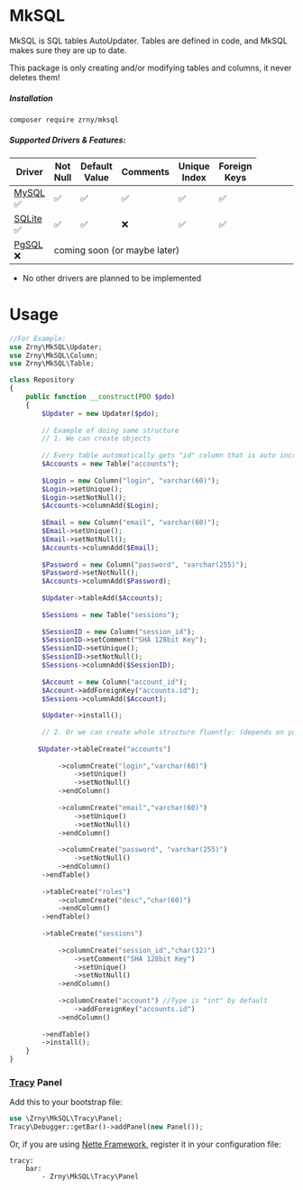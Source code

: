 # MkSQL



MkSQL is SQL tables AutoUpdater. Tables are defined in code, 
and MkSQL makes sure they are up to date.

This package is only creating and/or modifying tables and columns, it never deletes them!

##### Installation

`composer require zrny/mksql`

##### Supported Drivers & Features: 

| Driver | Not Null | Default Value | Comments | Unique Index | Foreign Keys |
|---|---|---|---|---|---|
| [MySQL](https://www.mysql.com) ✅ | ✅ | ✅ | ✅ | ✅ | ✅ 
| [SQLite](https://www.sqlite.org/index.html) ✅ | ✅ | ✅ | ❌ | ✅ | ✅  
| [PgSQL](https://www.postgresql.org) ❌ <td colspan=5> coming soon (or maybe later)

 - No other drivers are planned to be implemented

# Usage

```php
//For Example:
use Zrny\MkSQL\Updater;
use Zrny\MkSQL\Column;
use Zrny\MkSQL\Table;

class Repository
{    
    public function __construct(PDO $pdo)
    {
        $Updater = new Updater($pdo);
    
        // Example of doing same structure
        // 1. We can create objects
    
        // Every table automatically gets "id" column that is auto increment.
        $Accounts = new Table("accounts");
    
        $Login = new Column("login", "varchar(60)");
        $Login->setUnique();
        $Login->setNotNull();
        $Accounts->columnAdd($Login);
    
        $Email = new Column("email", "varchar(60)");
        $Email->setUnique();
        $Email->setNotNull();
        $Accounts->columnAdd($Email);
    
        $Password = new Column("password", "varchar(255)");
        $Password->setNotNull();
        $Accounts->columnAdd($Password);
    
        $Updater->tableAdd($Accounts);
    
        $Sessions = new Table("sessions");
    
        $SessionID = new Column("session_id");
        $SessionID->setComment("SHA 128bit Key");
        $SessionID->setUnique();
        $SessionID->setNotNull();
        $Sessions->columnAdd($SessionID);
    
        $Account = new Column("account_id");
        $Account->addForeignKey("accounts.id");
        $Sessions->columnAdd($Account);
    
        $Updater->install();
    
        // 2. Or we can create whole structure fluently: (depends on your taste)
    
       $Updater->tableCreate("accounts")
    
            ->columnCreate("login","varchar(60)")
                ->setUnique()
                ->setNotNull()
            ->endColumn()
    
            ->columnCreate("email","varchar(60)")
                ->setUnique()
                ->setNotNull()
            ->endColumn()
    
            ->columnCreate("password", "varchar(255)")
                ->setNotNull()
            ->endColumn()
        ->endTable()
    
        ->tableCreate("roles")
            ->columnCreate("desc","char(60)")
            ->endColumn()
        ->endTable()
    
        ->tableCreate("sessions")
    
            ->columnCreate("session_id","char(32)")
                ->setComment("SHA 128bit Key")
                ->setUnique()
                ->setNotNull()
            ->endColumn()
    
            ->columnCreate("account") //Type is "int" by default
                ->addForeignKey("accounts.id")
            ->endColumn()
    
        ->endTable()
        ->install();
    }
}
```
    
### [Tracy](https://tracy.nette.org/en/) Panel

Add this to your bootstrap file:
```php
use \Zrny\MkSQL\Tracy\Panel;
Tracy\Debugger::getBar()->addPanel(new Panel());
````

Or, if you are using [Nette Framework](https://nette.org/en/), 
register it in your configuration file:

```neon
tracy: 
    bar: 
        - Zrny\MkSQL\Tracy\Panel
```


     
    
        





